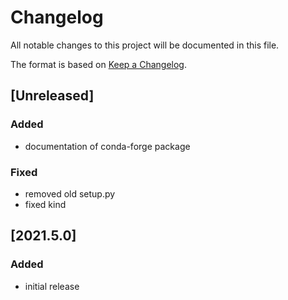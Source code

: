 # Changelog
All notable changes to this project will be documented in this file.

The format is based on [Keep a Changelog](https://keepachangelog.com/).

## [Unreleased]

### Added
- documentation of conda-forge package

### Fixed
- removed old setup.py
- fixed kind

## [2021.5.0]

### Added
- initial release
